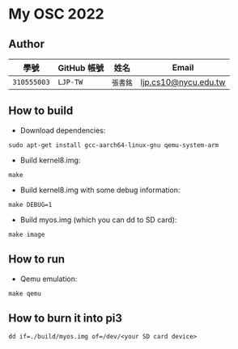 # My OSC 2022

## Author

| 學號 | GitHub 帳號 | 姓名 | Email |
| --- | ----------- | --- | --- |
|`310555003`| `LJP-TW` | `張書銘` | ljp.cs10@nycu.edu.tw |

## How to build

* Download dependencies:
```
sudo apt-get install gcc-aarch64-linux-gnu qemu-system-arm
```

* Build kernel8.img:
```
make
```

* Build kernel8.img with some debug information:
```
make DEBUG=1
```

* Build myos.img (which you can dd to SD card):
```
make image
```

## How to run

* Qemu emulation:
```
make qemu
```

## How to burn it into pi3

```
dd if=./build/myos.img of=/dev/<your SD card device>
```
